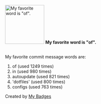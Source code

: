 <img src="https://my-badges.github.io/my-badges/favorite-word.png" alt="My favorite word is &quot;of&quot;." title="My favorite word is &quot;of&quot;." width="128">
<strong>My favorite word is &quot;of&quot;.</strong>
<br><br>

My favorite commit message words are:

1. of (used 1249 times)
2. in (used 980 times)
3. autoupdate (used 821 times)
4. 'dotfiles' (used 800 times)
5. configs (used 763 times)


Created by <a href="https://github.com/my-badges/my-badges">My Badges</a>